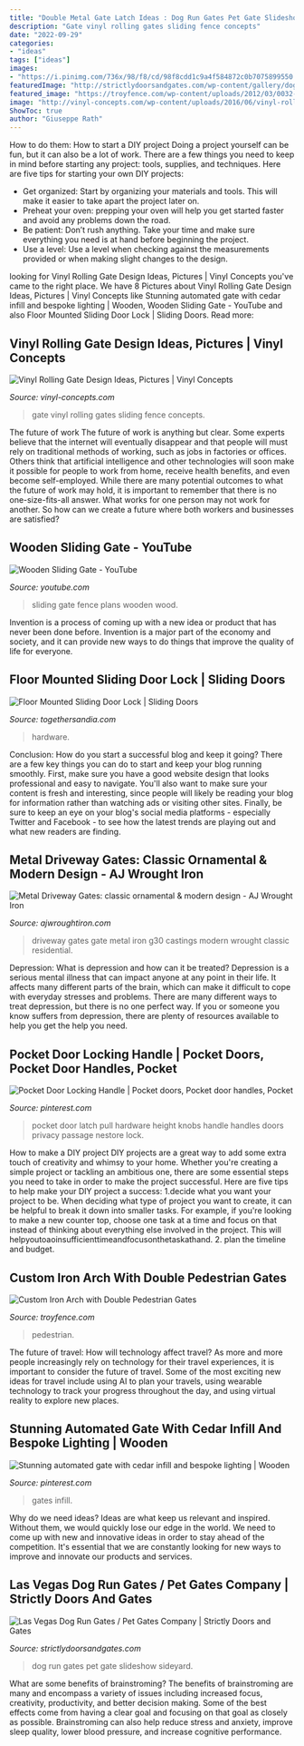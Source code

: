 ```yaml
---
title: "Double Metal Gate Latch Ideas : Dog Run Gates Pet Gate Slideshow Sideyard"
description: "Gate vinyl rolling gates sliding fence concepts"
date: "2022-09-29"
categories:
- "ideas"
tags: ["ideas"]
images:
- "https://i.pinimg.com/736x/98/f8/cd/98f8cdd1c9a4f584872c0b7075899550.jpg"
featuredImage: "http://strictlydoorsandgates.com/wp-content/gallery/dog-run-gates-pet-gates/sideyard-gate-10.JPG"
featured_image: "https://troyfence.com/wp-content/uploads/2012/03/0032-687x1024.jpg"
image: "http://vinyl-concepts.com/wp-content/uploads/2016/06/vinyl-rolling-gate-05.jpg"
ShowToc: true
author: "Giuseppe Rath"
---
```



How to do them: How to start a DIY project
Doing a project yourself can be fun, but it can also be a lot of work. There are a few things you need to keep in mind before starting any project: tools, supplies, and techniques. Here are five tips for starting your own DIY projects: 
- Get organized: Start by organizing your materials and tools. This will make it easier to take apart the project later on. 
- Preheat your oven: prepping your oven will help you get started faster and avoid any problems down the road. 
- Be patient: Don’t rush anything. Take your time and make sure everything you need is at hand before beginning the project. 
- Use a level: Use a level when checking against the measurements provided or when making slight changes to the design.

	

		
looking for Vinyl Rolling Gate Design Ideas, Pictures | Vinyl Concepts you've came to the right place. We have 8 Pictures about Vinyl Rolling Gate Design Ideas, Pictures | Vinyl Concepts like Stunning automated gate with cedar infill and bespoke lighting | Wooden, Wooden Sliding Gate - YouTube and also Floor Mounted Sliding Door Lock | Sliding Doors. Read more:
		
    
## Vinyl Rolling Gate Design Ideas, Pictures | Vinyl Concepts

<img loading=lazy src="http://vinyl-concepts.com/wp-content/uploads/2016/06/vinyl-rolling-gate-05.jpg" onerror="this.onerror=null;this.src='https://tse4.mm.bing.net/th?id=OIP.lvny5CMbeXWhBy9mUCbh0QHaFj&amp;pid=15.1';" alt="Vinyl Rolling Gate Design Ideas, Pictures | Vinyl Concepts">

_Source: vinyl-concepts.com_

>gate vinyl rolling gates sliding fence concepts. 

	

The future of work
The future of work is anything but clear. Some experts believe that the internet will eventually disappear and that people will must rely on traditional methods of working, such as jobs in factories or offices. Others think that artificial intelligence and other technologies will soon make it possible for people to work from home, receive health benefits, and even become self-employed. While there are many potential outcomes to what the future of work may hold, it is important to remember that there is no one-size-fits-all answer. What works for one person may not work for another. So how can we create a future where both workers and businesses are satisfied?

    
## Wooden Sliding Gate - YouTube

<img loading=lazy src="https://i.ytimg.com/vi/M_4_QshgUI4/maxresdefault.jpg" onerror="this.onerror=null;this.src='https://tse1.mm.bing.net/th?id=OIP.vwrrowS0FmRv4v45ek7T3gHaEK&amp;pid=15.1';" alt="Wooden Sliding Gate - YouTube">

_Source: youtube.com_

>sliding gate fence plans wooden wood. 

	

Invention is a process of coming up with a new idea or product that has never been done before. Invention is a major part of the economy and society, and it can provide new ways to do things that improve the quality of life for everyone.

    
## Floor Mounted Sliding Door Lock | Sliding Doors

<img loading=lazy src="http://togethersandia.com/wp-content/uploads/2017/09/floor-mounted-sliding-door-lock.jpg" onerror="this.onerror=null;this.src='https://tse4.mm.bing.net/th?id=OIP.hvha6DFTGLnkrLbaLIMsdwHaHa&amp;pid=15.1';" alt="Floor Mounted Sliding Door Lock | Sliding Doors">

_Source: togethersandia.com_

>hardware. 

	

Conclusion: How do you start a successful blog and keep it going?
There are a few key things you can do to start and keep your blog running smoothly. First, make sure you have a good website design that looks professional and easy to navigate. You'll also want to make sure your content is fresh and interesting, since people will likely be reading your blog for information rather than watching ads or visiting other sites. Finally, be sure to keep an eye on your blog's social media platforms - especially Twitter and Facebook - to see how the latest trends are playing out and what new readers are finding.

    
## Metal Driveway Gates: Classic Ornamental &amp; Modern Design - AJ Wrought Iron

<img loading=lazy src="https://ajwroughtiron.com/wp-content/uploads/2020/08/G30-driveway-gate-with-castings.jpg" onerror="this.onerror=null;this.src='https://tse2.mm.bing.net/th?id=OIP.31r6GQ1qwj3-_QmBNhIjhwHaFf&amp;pid=15.1';" alt="Metal Driveway Gates: classic ornamental &amp; modern design - AJ Wrought Iron">

_Source: ajwroughtiron.com_

>driveway gates gate metal iron g30 castings modern wrought classic residential. 

	

Depression: What is depression and how can it be treated?
Depression is a serious mental illness that can impact anyone at any point in their life. It affects many different parts of the brain, which can make it difficult to cope with everyday stresses and problems. There are many different ways to treat depression, but there is no one perfect way. If you or someone you know suffers from depression, there are plenty of resources available to help you get the help you need.

    
## Pocket Door Locking Handle | Pocket Doors, Pocket Door Handles, Pocket

<img loading=lazy src="https://i.pinimg.com/736x/98/f8/cd/98f8cdd1c9a4f584872c0b7075899550.jpg" onerror="this.onerror=null;this.src='https://tse1.mm.bing.net/th?id=OIP.Nl5MEa4VUoQzlFRj5eI9QQHaHa&amp;pid=15.1';" alt="Pocket Door Locking Handle | Pocket doors, Pocket door handles, Pocket">

_Source: pinterest.com_

>pocket door latch pull hardware height knobs handle handles doors privacy passage nestore lock. 

	

How to make a DIY project
DIY projects are a great way to add some extra touch of creativity and whimsy to your home. Whether you're creating a simple project or tackling an ambitious one, there are some essential steps you need to take in order to make the project successful. Here are five tips to help make your DIY project a success: 
1.decide what you want your project to be. When deciding what type of project you want to create, it can be helpful to break it down into smaller tasks. For example, if you're looking to make a new counter top, choose one task at a time and focus on that instead of thinking about everything else involved in the project. This will helpyoutoaoinsufficienttimeandfocusonthetaskathand. 
2. plan the timeline and budget.

    
## Custom Iron Arch With Double Pedestrian Gates

<img loading=lazy src="https://troyfence.com/wp-content/uploads/2012/03/0032-687x1024.jpg" onerror="this.onerror=null;this.src='https://tse1.mm.bing.net/th?id=OIP.GsXgmmcWxHKCg7W_XNAx6AHaLC&amp;pid=15.1';" alt="Custom Iron Arch with Double Pedestrian Gates">

_Source: troyfence.com_

>pedestrian. 

	

The future of travel: How will technology affect travel?
As more and more people increasingly rely on technology for their travel experiences, it is important to consider the future of travel. Some of the most exciting new ideas for travel include using AI to plan your travels, using wearable technology to track your progress throughout the day, and using virtual reality to explore new places.

    
## Stunning Automated Gate With Cedar Infill And Bespoke Lighting | Wooden

<img loading=lazy src="https://i.pinimg.com/736x/e2/c2/c5/e2c2c5d03695c0313e2e157aa1209565--electric-gates-google-search.jpg" onerror="this.onerror=null;this.src='https://tse3.mm.bing.net/th?id=OIP.AplKcXXJOPstwHOZpecwTQHaE4&amp;pid=15.1';" alt="Stunning automated gate with cedar infill and bespoke lighting | Wooden">

_Source: pinterest.com_

>gates infill. 

	

Why do we need ideas?
Ideas are what keep us relevant and inspired. Without them, we would quickly lose our edge in the world. We need to come up with new and innovative ideas in order to stay ahead of the competition. It's essential that we are constantly looking for new ways to improve and innovate our products and services.

    
## Las Vegas Dog Run Gates / Pet Gates Company | Strictly Doors And Gates

<img loading=lazy src="http://strictlydoorsandgates.com/wp-content/gallery/dog-run-gates-pet-gates/sideyard-gate-10.JPG" onerror="this.onerror=null;this.src='https://tse2.mm.bing.net/th?id=OIP.JbwJ_j3KgD350x8gu7pLJAHaFh&amp;pid=15.1';" alt="Las Vegas Dog Run Gates / Pet Gates Company | Strictly Doors and Gates">

_Source: strictlydoorsandgates.com_

>dog run gates pet gate slideshow sideyard. 

	

What are some benefits of brainstroming?
The benefits of brainstroming are many and encompass a variety of issues including increased focus, creativity, productivity, and better decision making. Some of the best effects come from having a clear goal and focusing on that goal as closely as possible. Brainstroming can also help reduce stress and anxiety, improve sleep quality, lower blood pressure, and increase cognitive performance.

